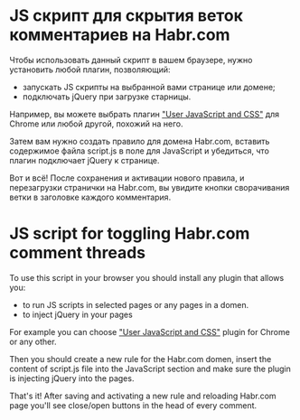 # JS скрипт для скрытия веток комментариев на Habr.com

Чтобы использовать данный скрипт в вашем браузере, нужно установить любой плагин, позволяющий:
  - запускать JS скрипты на выбранной вами странице или домене;
  - подключать jQuery при загрузке старницы.

Например, вы можете выбрать плагин ["User JavaScript and CSS"](https://chrome.google.com/webstore/detail/user-javascript-and-css/nbhcbdghjpllgmfilhnhkllmkecfmpld) для  Chrome или любой другой, похожий на него.

Затем вам нужно создать правило для домена Habr.com, вставить содержимое файла script.js в поле для JavaScript и убедиться, что плагин подключает jQuery к странице.

Вот и всё! После сохранения и активации нового правила, и перезагрузки странички на Habr.com, вы увидите кнопки сворачивания ветки в заголовке каждого комментария.


# JS script for toggling Habr.com comment threads

To use this script in your browser you should install any plugin that allows you: 
  - to run JS scripts in selected pages or any pages in a domen.
  - to inject jQuery in your pages

For example you can choose ["User JavaScript and CSS"](https://chrome.google.com/webstore/detail/user-javascript-and-css/nbhcbdghjpllgmfilhnhkllmkecfmpld) plugin for Chrome or any other.

Then you should create a new rule for the Habr.com domen, insert the content of script.js file into the JavaScript section and make sure the plugin is injecting jQuery into the pages.

That's it! After saving and activating a new rule and reloading Habr.com page you'll see close/open buttons in the head of every comment.
